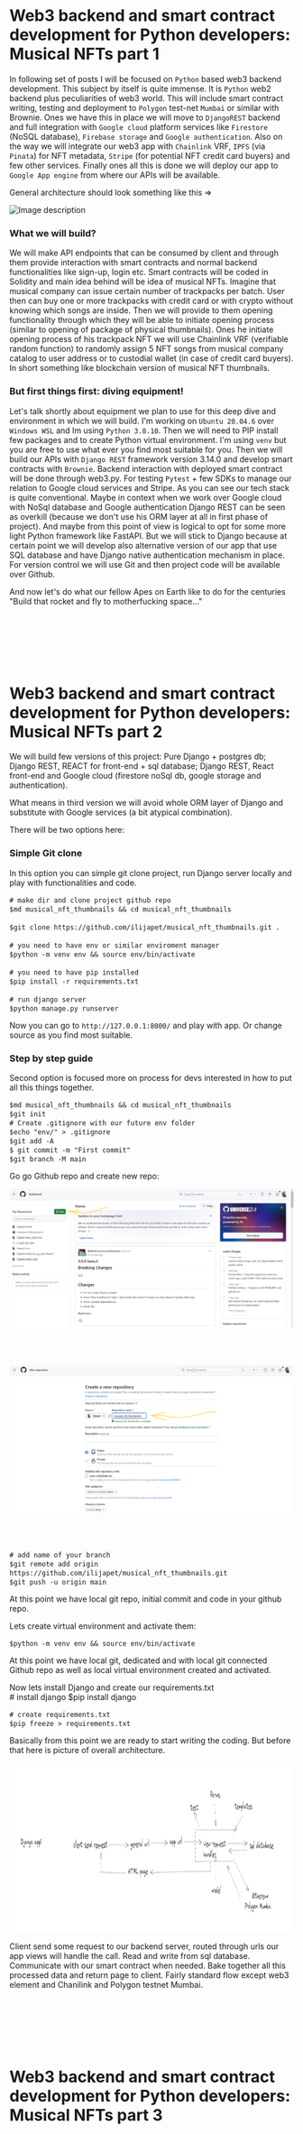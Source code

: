 # Web3 backend and smart contract development for Python developers: Musical NFTs part 1

In following set of posts I will be focused on `Python` based web3 backend development. This subject by itself is quite immense. It is `Python` web2 backend plus peculiarities of web3 world. This will include smart contract writing, testing and deployment to `Polygon` test-net `Mumbai` or similar with Brownie. Ones we have this in place we will move to `DjangoREST` backend and full integration with `Google cloud` platform services like `Firestore` (NoSQL database), `Firebase storage` and `Google authentication`. Also on the way we will integrate our web3 app with `Chainlink` VRF, `IPFS` (via `Pinata`) for NFT metadata, `Stripe` (for potential NFT credit card buyers) and few other services. Finally ones all this is done we will deploy our app to `Google App engine` from where our APIs will be available. 

General architecture should look something like this =>


![Image description](https://dev-to-uploads.s3.amazonaws.com/uploads/articles/pxhgu3zxuxgl8zwzwqir.png)


### What we will build?

We will make API endpoints that can be consumed by client and through them provide interaction with smart contracts and normal backend functionalities like sign-up, login etc. Smart contracts will be coded in Solidity and main idea behind will be idea of musical NFTs. Imagine that musical company can issue certain number of trackpacks per batch. User then can buy one or more trackpacks with credit card or with crypto without knowing which songs are inside. Then we will provide to them opening functionality through which they will be able to initiate opening process (similar to opening of package of physical thumbnails). Ones he initiate opening process of his trackpack NFT we will use Chainlink VRF (verifiable random function) to randomly assign 5 NFT songs from musical company catalog to user address or to custodial wallet (in case of credit card buyers). In short something like blockchain version of musical NFT thumbnails. 


### But first things first: diving equipment!

Let's talk shortly about equipment we plan to use for this deep dive and environment in which we will build. I'm working on `Ubuntu 20.04.6` over `Windows WSL` and Im using `Python 3.8.10`. Then we will need to PIP install few packages and to create Python virtual environment. I'm using `venv` but you are free to use what ever you find most suitable for you. Then we will build our APIs with `Django REST` framework version 3.14.0 and develop smart contracts with `Brownie`. Backend interaction with deployed smart contract will be done through web3.py. For testing `Pytest` + few SDKs to manage our relation to Google cloud services and Stripe. As you can see  our tech stack is quite conventional. Maybe in context when we work over Google cloud with NoSql database and Google authentication Django REST can be seen as overkill (because we don't use his ORM layer at all in first phase of project). And maybe from this point of view is logical to opt for some more light Python framework like FastAPI. But we will stick to Django because at certain point we will develop also alternative version of our app that use SQL database and have Django native authentication mechanism in place. For version control we will use Git and then project code will be available over Github. 

And now let's do what our fellow Apes on Earth like to do for the centuries "Build that rocket and fly to motherfucking space..."      

<br/>
<br/>
<br/>
<br/>
<br/>

# Web3 backend and smart contract development for Python developers: Musical NFTs part 2


We will build few versions of this project: 
Pure Django + postgres db; 
Django REST, REACT for front-end + sql database; 
Django REST, React front-end and Google cloud (firestore noSql db, google storage and authentication). 

What means in third version we will avoid whole ORM layer of Django and substitute with Google services (a bit atypical combination).     


There will be two options here:

### Simple Git clone
In this option you can simple git clone project, run Django server locally and  play with functionalities and code. 

    # make dir and clone project github repo
    $md musical_nft_thumbnails && cd musical_nft_thumbnails 
    
    $git clone https://github.com/ilijapet/musical_nft_thumbnails.git .

    # you need to have env or similar enviroment manager
    $python -m venv env && source env/bin/activate
    
    # you need to have pip installed
    $pip install -r requirements.txt
    
    # run django server
    $python manage.py runserver

Now you can go to `http://127.0.0.1:8000/` and play with app. Or change source as you find most suitable. 

### Step by step guide

Second option is focused more on process for devs interested in how to put all this things together.

    $md musical_nft_thumbnails && cd musical_nft_thumbnails
    $git init
    # Create .gitignore with our future env folder
    $echo "env/" > .gitignore
    $git add -A
    $ git commit -m "First commit"
    $git branch -M main

Go go Github repo and create new repo:

![creating env file in secret manager](./photos/github_new_repo.png)

<br/>
<br/>

![creating env file in secret manager](./photos/github_new_repo_1.png)
        
<br/>
<br/>

    # add name of your branch
    $git remote add origin https://github.com/ilijapet/musical_nft_thumbnails.git
    $git push -u origin main

At this point we have local git repo, initial commit and code in your github repo. 


Lets create virtual environment and activate them: 

    $python -m venv env && source env/bin/activate

At this point we have local git, dedicated and with local git connected Github repo as well as local virtual environment created and activated. 

Now lets install Django and create our requirements.txt  
    # install django
    $pip install django

    # create requirements.txt
    $pip freeze > requirements.txt


Basically from this point we are ready to start writing the coding. But before that here is picture of overall architecture. 

<!-- ![Overall architecture and flow](./photos/overall_flow.png) -->

<img src="./photos/overall_flow.png"  width="600" height="300">

<br/>

Client send some request to our backend server, routed through urls our app
views will handle the call. Read and write from sql database. Communicate with our smart contract when needed. Bake together all this processed data and return page to client. Fairly standard flow except web3 element and Chanilink and Polygon testnet Mumbai.   

<br/>
<br/>
<br/>
<br/>
<br/>

# Web3 backend and smart contract development for Python developers: Musical NFTs part 3










